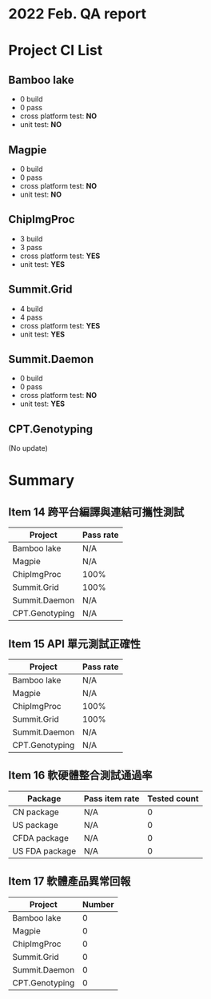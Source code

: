 2022 Feb. QA report
==================

Project CI List
============

Bamboo lake
-----------

* 0 build
* 0 pass
* cross platform test: **NO**
* unit test: **NO**

Magpie
------

* 0 build
* 0 pass
* cross platform test: **NO**
* unit test: **NO**

ChipImgProc
-----------

* 3 build
* 3 pass
* cross platform test: **YES**
* unit test: **YES**

Summit.Grid
-----------

* 4 build
* 4 pass
* cross platform test: **YES**
* unit test: **YES**

Summit.Daemon
-------------

* 0 build
* 0 pass
* cross platform test: **NO**
* unit test: **YES**

CPT.Genotyping
--------------

(No update)

Summary
=======

Item 14 跨平台編譯與連結可攜性測試
--------------------------------

| Project           | Pass rate|
|-------------------|----------|
| Bamboo lake       |     N/A  |
| Magpie            |     N/A  |
| ChipImgProc       |     100% |
| Summit.Grid       |     100% |
| Summit.Daemon     |     N/A  |
| CPT.Genotyping    |     N/A  |

Item 15 API 單元測試正確性
-------------------------

| Project           | Pass rate|
|-------------------|----------|
| Bamboo lake       |     N/A  |
| Magpie            |     N/A  |
| ChipImgProc       |     100% |
| Summit.Grid       |     100% |
| Summit.Daemon     |     N/A  |
| CPT.Genotyping    |     N/A  |

Item 16 軟硬體整合測試通過率
--------------------------

| Package           | Pass item rate | Tested count |
|-------------------|----------------|--------------|
| CN package        |           N/A  |            0 |
| US package        |           N/A  |            0 |
| CFDA package      |           N/A  |            0 |
| US FDA package    |           N/A  |            0 |

Item 17 軟體產品異常回報
----------------------

| Project           |   Number |
|-------------------|----------|
| Bamboo lake       |        0 |
| Magpie            |        0 |
| ChipImgProc       |        0 |
| Summit.Grid       |        0 |
| Summit.Daemon     |        0 |
| CPT.Genotyping    |        0 |
